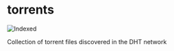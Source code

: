 torrents 
========
![Indexed](https://img.shields.io/badge/indexed-72719-blue)

Collection of torrent files discovered in the DHT network
